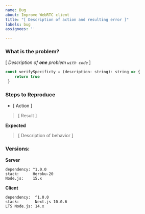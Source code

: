 ```yaml
---
name: Bug
about: Improve WebRTC client
title: "[ Description of action and resulting error ]"
labels: bug
assignees: ''

---
```


### What is the problem?

[ *Description of **one** problem `with code`*  ]

```javascript
const verifySpecificty = (description: string): string => {
    return true
 }
```

### Steps to Reproduce

- [ Action ]
> [ Result ]

**Expected**
> [ Description of behavior ]

### Versions:
**Server**
```
dependency: ^1.0.0
stack:      Heroku-20
Node.js:    15.x
```
**Client**
```
dependency:  ^1.0.0
stack:       Next.js 10.0.6
LTS Node.js: 14.x
```
